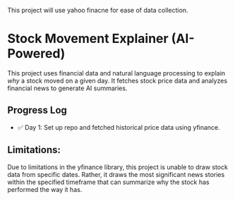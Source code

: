 This project will use yahoo finacne for ease of data collection. 
# Stock Movement Explainer (AI-Powered)

This project uses financial data and natural language processing to explain *why* a stock moved on a given day. It fetches stock price data and analyzes financial news to generate AI summaries.

## Progress Log
- ✅ Day 1: Set up repo and fetched historical price data using yfinance.


## Limitations:
Due to limitations in the yfinance library, this project is unable to draw stock data from specific dates. Rather, it draws the most significant news stories within the specified timeframe that can summarize why the stock has performed the way it has.